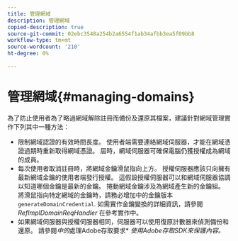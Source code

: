 ```yaml
---
title: 管理網域
description: 管理網域
copied-description: true
source-git-commit: 02ebc3548a254b2a6554f1ab34afbb3ea5f09bb8
workflow-type: tm+mt
source-wordcount: '210'
ht-degree: 0%

---
```


# 管理網域{#managing-domains}

為了防止使用者為了略過網域解除註冊而備份及還原其檔案，建議針對網域管理實作下列其中一種方法：

* 限制網域認證的有效時間長度。 使用者端需要連絡網域伺服器，才能在網域憑證過期時重新取得網域憑證。 屆時，網域伺服器可確保電腦仍獲授權成為網域的成員。
* 每次使用者取消註冊時，將網域金鑰滑鼠指向上方。 授權伺服器應該只向擁有最新網域金鑰的使用者端發行授權。 這假設授權伺服器可以和網域伺服器協調以知道哪個金鑰是最新的金鑰。 捲動網域金鑰涉及為網域產生新的金鑰組。 將滑鼠指向特定網域的金鑰時，請務必增加中的金鑰版本 `generateDomainCredential`. 如需實作金鑰變換的詳細資訊，請參閱 *RefImplDomainReqHandler* 在參考實作中。
* 如果網域伺服器與授權伺服器相同，伺服器可以使用復原計數器來偵測備份和還原。 請參閱*中的*處理Adobe存取要求* *使用Adobe存取SDK來保護內容。*
